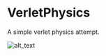 # VerletPhysics

A simple verlet physics attempt.

![alt_text](https://github.com/riohiroshi/VerletPhysics/blob/main/misc/verletPhysics.gif)
